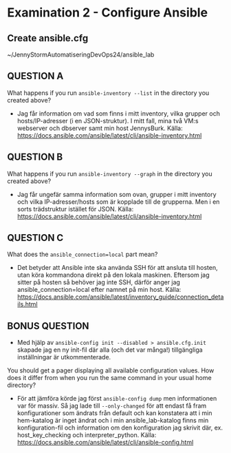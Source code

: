 # Examination 2 - Configure Ansible

## Create ansible.cfg

~/JennyStormAutomatiseringDevOps24/ansible_lab

## QUESTION A

What happens if you run `ansible-inventory --list` in the directory you created above?

- Jag får information om vad som finns i mitt inventory, vilka grupper och hosts/IP-adresser (i en JSON-struktur). I mitt fall, mina två VM:s webserver och dbserver samt min host JennysBurk.
Källa:
https://docs.ansible.com/ansible/latest/cli/ansible-inventory.html

## QUESTION B

What happens if you run `ansible-inventory --graph` in the directory you created above?

- Jag får ungefär samma information som ovan, grupper i mitt inventory och vilka IP-adresser/hosts som är kopplade till de grupperna. Men i en sorts trädstruktur istället för JSON.
Källa:
https://docs.ansible.com/ansible/latest/cli/ansible-inventory.html

## QUESTION C

What does the `ansible_connection=local` part mean?

- Det betyder att Ansible inte ska använda SSH för att ansluta till hosten, utan köra kommandona direkt på den lokala maskinen. Eftersom jag sitter på hosten så behöver jag inte SSH, därför anger jag ansible_connection=local efter namnet på min host.
Källa:
https://docs.ansible.com/ansible/latest/inventory_guide/connection_details.html

## BONUS QUESTION

- Med hjälp av `ansible-config init --disabled > ansible.cfg.init` skapade jag en ny init-fil där alla (och det var många!) tillgängliga inställningar är utkommenterade.

You should get a pager displaying all available configuration values. How does it differ from when you run the same command in your usual home directory?

- För att jämföra körde jag först `ansible-config dump` men informationen var för massiv. Så jag lade till `--only-changed` för att endast få fram konfigurationer som ändrats från default och kan konstatera att i min hem-katalog är inget ändrat och i min ansible_lab-katalog finns min konfiguration-fil och information om den konfiguration jag skrivit där, ex. host_key_checking och interpreter_python.
Källa:
https://docs.ansible.com/ansible/latest/cli/ansible-config.html
